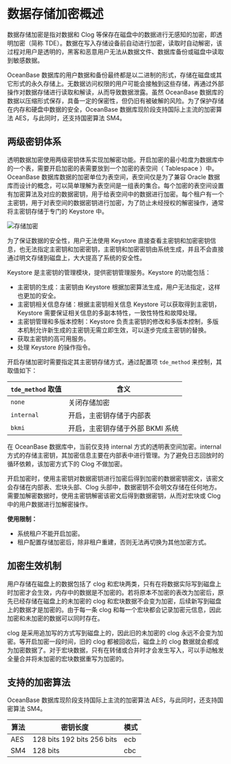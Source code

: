 # 数据存储加密概述

数据存储加密是指对数据和 Clog 等保存在磁盘中的数据进行无感知的加密，即透明加密（简称 TDE）。数据在写入存储设备前自动进行加密，读取时自动解密，该过程对用户是透明的，黑客和恶意用户无法从数据文件、数据库备份或磁盘中读取到敏感数据。

OceanBase 数据库的用户数据和备份最终都是以二进制的形式，存储在磁盘或其它形式的永久存储上。无数据访问权限的用户可能会接触到这些存储，再通过外部操作对数据存储进行读取和解读，从而导致数据泄露。虽然 OceanBase 数据库的数据以压缩形式保存，具备一定的保密性，但仍旧有被破解的风险。为了保护存储在内存和硬盘中数据的安全，OceanBase 数据库现阶段支持国际上主流的加密算法 AES，与此同时，还支持国密算法 SM4。

## 两级密钥体系

透明数据加密使用两级密钥体系实现加解密功能。开启加密的最小粒度为数据库中的一个表，需要开启加密的表需要放到一个加密的表空间（ Tablespace ）中。OceanBase 数据库数据的加密单位为表空间，表空间仅是为了兼容 Oracle 数据库而设计的概念，可以简单理解为表空间是一组表的集合。每个加密的表空间设置有加密算法及对应的数据密钥，用于给表空间中的数据进行加密。每个租户有一个主密钥，用于对表空间的数据密钥进行加密，为了防止未经授权的解密操作，通常将主密钥存储于专门的 Keystore 中。

![存储加密](https://help-static-aliyun-doc.aliyuncs.com/assets/img/zh-CN/1473623461/p358127.jpg)

为了保证数据的安全性，用户无法使用 Keystore 直接查看主密钥和加密密钥信息，也无法指定主密钥和加密密钥，主密钥和加密密钥由系统生成，并且不会直接通过明文存储到磁盘上，大大提高了系统的安全性。

Keystore 是主密钥的管理模块，提供密钥管理服务。Keystore 的功能包括：

* 主密钥的生成：主密钥由 Keystore 根据加密算法生成，用户无法指定，这样也更加的安全。
* 主密钥相关信息存储：根据主密钥相关信息 Keystore 可以获取得到主密钥，Keystore 需要保证相关信息的多副本特性，一致性特性和故障处理。
* 主密钥管理和多版本控制：Keystore 负责主密钥的修改和多版本控制，多版本机制允许新生成的主密钥无需立即生效，可以逐步完成主密钥的替换。
* 获取主密钥的高可用服务。
* 处理 Keystore 的操作指令。

开启存储加密时需要指定其主密钥存储方式，通过配置项 `tde_method` 来控制，其取值如下：

|`tde_method` 取值|含义|
|---------------|----|
|`none`|关闭存储加密|
|`internal`|开启，主密钥存储于内部表|
|`bkmi`|开启，主密钥存储于外部 BKMI 系统|

在 OceanBase 数据库中，当前仅支持 internal 方式的透明表空间加密。internal 方式的存储主密钥，其加密信息主要在内部表中进行管理。为了避免日志回放时的循环依赖，该加密方式下的 Clog 不做加密。

开启加密时，使用主密钥对数据密钥进行加密后得到加密的数据密钥密文，该密文会存储在内部表、宏块头部、Clog 头部中，数据密钥不会明文存储在任何地方。需要加解密数据时，使用主密钥解密该密文后得到数据密钥，从而对宏块或 Clog 中的用户数据进行加解密操作。

**使用限制：**

* 系统租户不能开启加密。
* 租户配置存储加密后，除非租户重建，否则无法再切换为其他加密方式。

## 加密生效机制

用户存储在磁盘上的数据包括了 clog 和宏块两类，只有在将数据实际写到磁盘上时加密才会生效，内存中的数据是不加密的。若将原本不加密的表改为加密后，原先已经存储在磁盘上的未加密的 clog 和宏块数据不会变为加密，后续新写到磁盘上的数据才是加密的。由于每一条 clog 和每一个宏块都会记录加密元信息，因此加密和未加密的数据可以同时存在。

clog 是采用追加写的方式写到磁盘上的，因此旧的未加密的 clog 永远不会变为加密。等开启加密一段时间，旧的 clog 都被回收后，磁盘上的 clog 数据就会都成为加密数据了。对于宏块数据，只有在转储或合并时才会发生写入，可以手动触发全量合并将未加密的宏块数据重写为加密的。

## 支持的加密算法

OceanBase 数据库现阶段支持国际上主流的加密算法 AES，与此同时，还支持国密算法 SM4。

| 算法  |                            密钥长度                            | 模式  |
|-----|------------------------------------------------------------|-----|
| AES | 128 bits 192 bits 256 bits | ecb |
| SM4 | 128 bits                                                   | cbc |